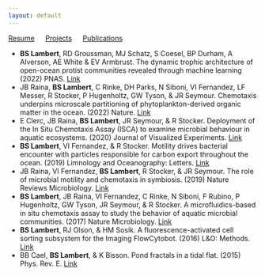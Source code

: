 ```yaml
---
layout: default
---
```

[Resume](./resume.md) &emsp; [Projects](./projects.md) &emsp; [Publications](./pubs.md)


* **BS Lambert**, RD Groussman, MJ Schatz, S Coesel, BP Durham, A Alverson, AE White & EV Armbrust. The dynamic trophic architecture of open-ocean protist communities revealed through machine learning (2022) PNAS. [Link](https://www.pnas.org/doi/10.1073/pnas.2100916119)
* JB Raina, **BS Lambert**, C Rinke, DH Parks, N Siboni, VI Fernandez, LF Messer, R Stocker, P Hugenholtz, GW Tyson, & JR Seymour. Chemotaxis underpins microscale partitioning of phytoplankton-derived organic matter in the ocean. (2022) Nature. [Link](https://www.nature.com/articles/s41586-022-04614-3)
* E Clerc, JB Raina, **BS Lambert**, JR Seymour, & R Stocker. Deployment of the In Situ Chemotaxis Assay (ISCA) to examine microbial behaviour in aquatic ecosystems. (2020) Journal of Visualized Experiments. [Link](https://www.jove.com/de/t/61062/in-situ-chemotaxis-assay-to-examine-microbial-behavior-aquatic)
* **BS Lambert**, VI Fernandez, & R Stocker. Motility drives bacterial encounter with particles responsible for carbon export throughout the ocean. (2019) Limnology and Oceanography: Letters. [Link](https://aslopubs.onlinelibrary.wiley.com/doi/full/10.1002/lol2.10113)
* JB Raina, VI Fernandez, **BS Lambert**, R Stocker, & JR Seymour. The role of microbial motility and chemotaxis in symbiosis. (2019) Nature Reviews Microbiology. [Link](https://www.nature.com/articles/s41579-019-0182-9)
* **BS Lambert**, JB Raina, VI Fernandez, C Rinke, N Siboni, F Rubino, P Hugenholtz, GW Tyson, JR Seymour, & R Stocker. A microfluidics-based in situ chemotaxis assay to study the behavior of aquatic microbial communities. (2017) Nature Microbiology. [Link](https://www.nature.com/articles/s41564-017-0010-9)    
* **BS Lambert**, RJ Olson, & HM Sosik. A fluorescence-activated cell sorting subsystem for the Imaging FlowCytobot. (2016) L&O: Methods. [Link](https://aslopubs.onlinelibrary.wiley.com/doi/full/10.1002/lom3.10145)
* BB Cael, **BS Lambert**, & K Bisson. Pond fractals in a tidal flat. (2015) Phys. Rev. E. [Link](https://journals.aps.org/pre/abstract/10.1103/PhysRevE.92.052128)
